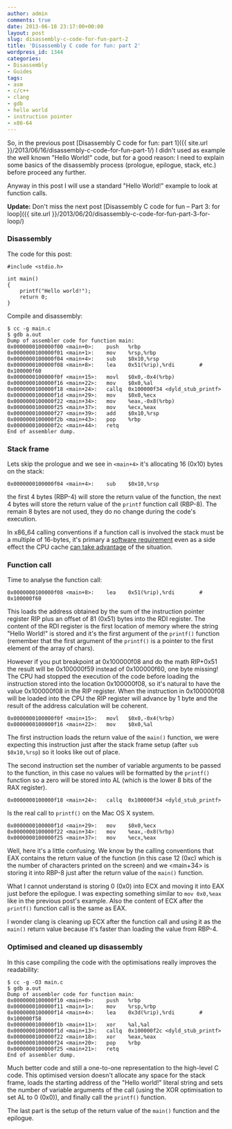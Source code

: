 ```yaml
---
author: admin
comments: true
date: 2013-06-18 23:17:00+00:00
layout: post
slug: disassembly-c-code-for-fun-part-2
title: 'Disassembly C code for fun: part 2'
wordpress_id: 1344
categories:
- Disassembly
- Guides
tags:
- asm
- c/c++
- clang
- gdb
- hello world
- instruction pointer
- x86-64
---
```


So, in the previous post [Disassembly C code for fun: part 1]({{ site.url }}/2013/06/16/disassembly-c-code-for-fun-part-1/) I didn't used as example the well known "Hello World!" code, but for a good reason: I need to explain some basics of the disassembly process (prologue, epilogue, stack, etc.) before proceed any further.

Anyway in this post I will use a standard "Hello World!" example to look at function calls.

**Update:** Don't miss the next post [Disassembly C code for fun – Part 3: for loop]({{ site.url }}/2013/06/20/disassembly-c-code-for-fun-part-3-for-loop/)

<!-- more -->



### Disassembly


The code for this post:




    #include <stdio.h>

    int main()
    {
        printf("Hello world!");
        return 0;
    }




Compile and disassembly:




    $ cc -g main.c
    $ gdb a.out
    Dump of assembler code for function main:
    0x0000000100000f00 <main+0>:	push   %rbp
    0x0000000100000f01 <main+1>:	mov    %rsp,%rbp
    0x0000000100000f04 <main+4>:	sub    $0x10,%rsp
    0x0000000100000f08 <main+8>:	lea    0x51(%rip),%rdi        # 0x100000f60
    0x0000000100000f0f <main+15>:	movl   $0x0,-0x4(%rbp)
    0x0000000100000f16 <main+22>:	mov    $0x0,%al
    0x0000000100000f18 <main+24>:	callq  0x100000f34 <dyld_stub_printf>
    0x0000000100000f1d <main+29>:	mov    $0x0,%ecx
    0x0000000100000f22 <main+34>:	mov    %eax,-0x8(%rbp)
    0x0000000100000f25 <main+37>:	mov    %ecx,%eax
    0x0000000100000f27 <main+39>:	add    $0x10,%rsp
    0x0000000100000f2b <main+43>:	pop    %rbp
    0x0000000100000f2c <main+44>:	retq
    End of assembler dump.






### Stack frame


Lets skip the prologue and we see in `<main+4>` it's allocating 16 (0x10) bytes on the stack:




    0x0000000100000f04 <main+4>:	sub    $0x10,%rsp




the first 4 bytes (RBP-4) will store the return value of the function, the next 4 bytes will store the return value of the `printf` function call (RBP-8). The remain 8 bytes are not used, they do no change during the code's execution.

In x86_64 calling conventions if a function call is involved the stack must be a multiple of 16-bytes, it's primary a [software requirement](http://software.intel.com/en-us/forums/topic/291241#comment-1541265) even as a side effect the CPU cache [can take advantage](http://software.intel.com/en-us/forums/topic/291241#comment-1541267) of the situation.



### Function call



Time to analyse the function call:




    0x0000000100000f08 <main+8>:	lea    0x51(%rip),%rdi        # 0x100000f60




This loads the address obtained by the sum of the instruction pointer register RIP plus an offset of 81 (0x51) bytes into the RDI register. The content of the RDI register is the first location of memory where the string "Hello World!" is stored and it's the first argument of the `printf()` function (remember that the first argument of the `printf()` is a pointer to the first element of the array of chars).

However if you put breakpoint at 0x100000f08 and do the math RIP+0x51 the result will be 0x100000f59 instead of 0x100000f60, one byte missing! The CPU had stopped the execution of the code before loading the instruction stored into the location 0x100000f08, so it's natural to have the value 0x100000f08 in the RIP register. When the instruction in 0x100000f08 will be loaded into the CPU the RIP register will advance by 1 byte and the result of the address calculation will be coherent.




    0x0000000100000f0f <main+15>:	movl   $0x0,-0x4(%rbp)
    0x0000000100000f16 <main+22>:	mov    $0x0,%al




The first instruction loads the return value of the `main()` function, we were expecting this instruction just after the stack frame setup (after `sub $0x10,%rsp`) so it looks like out of place.

The second instruction set the number of variable arguments to be passed to the function, in this case no values will be formatted by the `printf()` function so a zero will be stored into AL (which is the lower 8 bits of the RAX register).




    0x0000000100000f18 <main+24>:	callq  0x100000f34 <dyld_stub_printf>




Is the real call to `printf()` on the Mac OS X system.




    0x0000000100000f1d <main+29>:	mov    $0x0,%ecx
    0x0000000100000f22 <main+34>:	mov    %eax,-0x8(%rbp)
    0x0000000100000f25 <main+37>:	mov    %ecx,%eax




Well, here it's a little confusing. We know by the calling conventions that EAX contains the return value of the function (in this case 12 (0xc) which is the number of characters printed on the screen) and we <main+34> is storing it  into RBP-8 just after the return value of the `main()` function.

What I cannot understand is storing 0 (0x0) into ECX and moving it into EAX just before the epilogue. I was expecting something similar to `mov 0x0,%eax` like in the previous post's example. Also the content of ECX after the `printf()` function call is the same as EAX.

I wonder clang is cleaning up ECX after the function call and using it as the `main()` return value because it's faster than loading the value from RBP-4.



### Optimised and cleaned up disassembly



In this case compiling the code with the optimisations really improves the readability:




    $ cc -g -O3 main.c
    $ gdb a.out
    Dump of assembler code for function main:
    0x0000000100000f10 <main+0>:	push   %rbp
    0x0000000100000f11 <main+1>:	mov    %rsp,%rbp
    0x0000000100000f14 <main+4>:	lea    0x3d(%rip),%rdi        # 0x100000f58
    0x0000000100000f1b <main+11>:	xor    %al,%al
    0x0000000100000f1d <main+13>:	callq  0x100000f2c <dyld_stub_printf>
    0x0000000100000f22 <main+18>:	xor    %eax,%eax
    0x0000000100000f24 <main+20>:	pop    %rbp
    0x0000000100000f25 <main+21>:	retq
    End of assembler dump.




Much better code and still a one-to-one representation to the high-level C code. This optimised version doesn't allocate any space for the stack frame, loads the starting address of the "Hello world!" literal string and sets the number of variable arguments of the call (using the XOR optimisation to set AL to 0 (0x0)), and finally call the `printf()` function.

The last part is the setup of the return value of the `main()` function and the epilogue.
